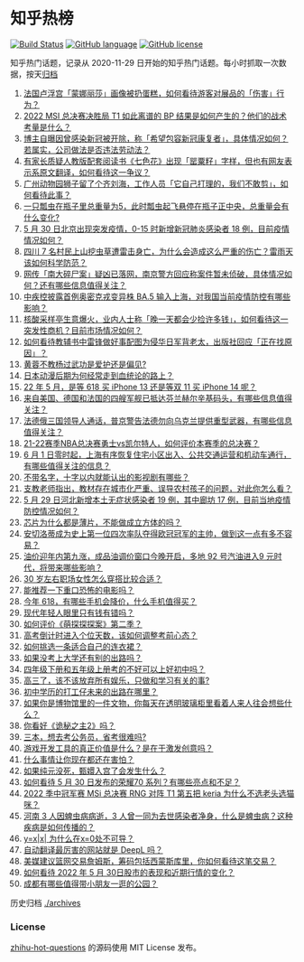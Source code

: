 # 知乎热榜
[![Build Status](https://github.com/ToWeLong/zhihu-hot-questions/workflows/CI/badge.svg)](https://github.com/ToWeLong/zhihu-hot-questions/actions)
[![GitHub language](https://img.shields.io/badge/language-golang-orange.svg)](https://golang.org/)
[![GitHub license](https://img.shields.io/github/license/ToWeLong/zhihu-hot-questions)](https://github.com/ToWeLong/zhihu-hot-questions/blob/main/LICENSE)

知乎热门话题，记录从 2020-11-29 日开始的知乎热门话题。每小时抓取一次数据，按天[归档](./archives)

<!-- BEGIN -->

1. [法国卢浮宫「蒙娜丽莎」画像被扔蛋糕，如何看待游客对展品的「伤害」行为？](https://www.zhihu.com/question/535245577)
1. [2022 MSI 总决赛决胜局 T1 如此离谱的 BP 结果是如何产生的？他们的战术考量是什么？](https://www.zhihu.com/question/535137501)
1. [博主自曝因曾感染新冠被开除，称「希望包容新冠康复者」，具体情况如何？若属实，公司做法是否违法劳动法？](https://www.zhihu.com/question/535159042)
1. [有家长质疑人教版配套阅读书《七色花》出现「罂粟籽」字样，但也有网友表示系原文翻译，如何看待这一争议？](https://www.zhihu.com/question/535198094)
1. [广州动物园狮子留了个齐刘海，工作人员「它自己打理的，我们不敢剪」，如何看待此事？](https://www.zhihu.com/question/535135851)
1. [一只瓢虫在瓶子里总重量为5，此时瓢虫起飞悬停在瓶子正中央，总重量会有什么变化?](https://www.zhihu.com/question/534760883)
1. [5 月 30 日北京出现突发疫情，0-15 时新增新冠肺炎感染者 18 例，目前疫情情况如何？](https://www.zhihu.com/question/535268656)
1. [四川 7 名村民上山挖虫草遭雷击身亡，为什么会造成这么严重的伤亡？雷雨天该如何科学防范？](https://www.zhihu.com/question/535153570)
1. [网传「南大碎尸案」疑凶已落网，南京警方回应称案件暂未侦破，具体情况如何？还有哪些信息值得关注？](https://www.zhihu.com/question/535248642)
1. [中疾控披露首例奥密克戎变异株 BA.5 输入上海，对我国当前疫情防控有哪些影响？](https://www.zhihu.com/question/535133660)
1. [核酸采样亭生意爆火，业内人士称「晚一天都会少捡许多钱」，如何看待这一突发性商机？目前市场情况如何？](https://www.zhihu.com/question/535084055)
1. [如何看待教辅书中雷锋做好事配图为侵华日军背老太，出版社回应「正在找原因」？](https://www.zhihu.com/question/535203094)
1. [黄蓉不教杨过武功是爱护还是偏见?](https://www.zhihu.com/question/534234374)
1. [日本动漫后期为何经常走到血统论的路上？](https://www.zhihu.com/question/25908231)
1. [22 年 5 月，是等 618 买 iPhone 13 还是等双 11 买 iPhone 14 呢？](https://www.zhihu.com/question/533566560)
1. [来自美国、德国和法国的四艘军舰已抵达芬兰赫尔辛基码头，有哪些信息值得关注？](https://www.zhihu.com/question/535152418)
1. [法德俄三国领导人通话，普京警告法德勿向乌克兰提供重型武器，有哪些信息值得关注？](https://www.zhihu.com/question/535109096)
1. [21-22赛季NBA总决赛勇士vs凯尔特人，如何评价本赛季的总决赛？](https://www.zhihu.com/question/535226470)
1. [6 月 1 日零时起，上海有序恢复住宅小区出入、公共交通运营和机动车通行，有哪些值得关注的信息？](https://www.zhihu.com/question/535290912)
1. [不带名字，十字以内就能认出的影视剧有哪些？](https://www.zhihu.com/question/534598604)
1. [支教老师指出，教材存在城市化严重、误导农村孩子的问题，对此你怎么看？](https://www.zhihu.com/question/535200623)
1. [5 月 29 日河北新增本土无症状感染者 19 例，其中廊坊 17 例，目前当地疫情防控情况如何？](https://www.zhihu.com/question/535196996)
1. [芯片为什么都是薄片，不能做成立方体的吗？](https://www.zhihu.com/question/528627857)
1. [安切洛蒂成为史上第一位四次率队夺得欧冠冠军的主帅，做到这一点有多不容易？](https://www.zhihu.com/question/535059390)
1. [油价迎年内第九涨，成品油调价窗口今晚开启，多地 92 号汽油进入9 元时代，将带来哪些影响？](https://www.zhihu.com/question/535258804)
1. [30 岁左右职场女性怎么穿搭比较合适？](https://www.zhihu.com/question/268445410)
1. [能推荐一下重口恐怖的电影吗？](https://www.zhihu.com/question/375404959)
1. [今年 618，有哪些手机会降价，什么手机值得买？](https://www.zhihu.com/question/532534807)
1. [现代年轻人眼里只有钱有错吗？](https://www.zhihu.com/question/535237031)
1. [如何评价《萌探探探案》第二季？](https://www.zhihu.com/question/534857095)
1. [高考倒计时进入个位天数，该如何调整考前心态？](https://www.zhihu.com/question/534851502)
1. [如何挑选一条适合自己的连衣裙？](https://www.zhihu.com/question/47226141)
1. [如果没考上大学还有别的出路吗？](https://www.zhihu.com/question/535252748)
1. [四年级下册和五年级上册考的不好可以上好初中吗？](https://www.zhihu.com/question/532640430)
1. [高三了，该不该放弃所有娱乐，只做和学习有关的事?](https://www.zhihu.com/question/535070774)
1. [初中学历的打工仔未来的出路在哪里？](https://www.zhihu.com/question/535242861)
1. [如果你是博物馆里的一件文物，你每天在透明玻璃柜里看着人来人往会想些什么？](https://www.zhihu.com/question/533064797)
1. [你看好《诡秘之主2》吗？](https://www.zhihu.com/question/528161576)
1. [三本，想去考公务员，省考很难吗?](https://www.zhihu.com/question/332487091)
1. [游戏开发工具的真正价值是什么？是在于激发创意吗？](https://www.zhihu.com/question/534519807)
1. [什么事情让你现在都还在害怕？](https://www.zhihu.com/question/519525937)
1. [如果纯元没死，甄嬛入宫了会发生什么？](https://www.zhihu.com/question/449763731)
1. [如何看待 5 月 30 日发布的荣耀70 系列？有哪些亮点和不足？](https://www.zhihu.com/question/535228447)
1. [2022 季中冠军赛 MSi 总决赛 RNG 对阵 T1 第五把 keria 为什么不选老头选猫咪？](https://www.zhihu.com/question/535168695)
1. [河南 3 人因蜱虫病病逝，3 人曾一同为去世感染者净身，什么是蜱虫病？这种疾病是如何传播的？](https://www.zhihu.com/question/535245221)
1. [y=x|x| 为什么在x=0处不可导？](https://www.zhihu.com/question/522776124)
1. [自动翻译最厉害的网站就是 DeepL 吗？](https://www.zhihu.com/question/488777184)
1. [美媒建议篮网交易詹姆斯，筹码包括西蒙斯库里，你如何看待这笔交易？](https://www.zhihu.com/question/534100232)
1. [如何看待 2022 年 5 月 30日股市的表现和近期行情的变化？](https://www.zhihu.com/question/535203577)
1. [成都有哪些值得带小朋友一逛的公园？](https://www.zhihu.com/question/534632319)

<!-- END -->

历史归档 [./archives](./archives)


### License
[zhihu-hot-questions](https://github.com/towelong/zhihu-hot-questions) 的源码使用 MIT License 发布。
